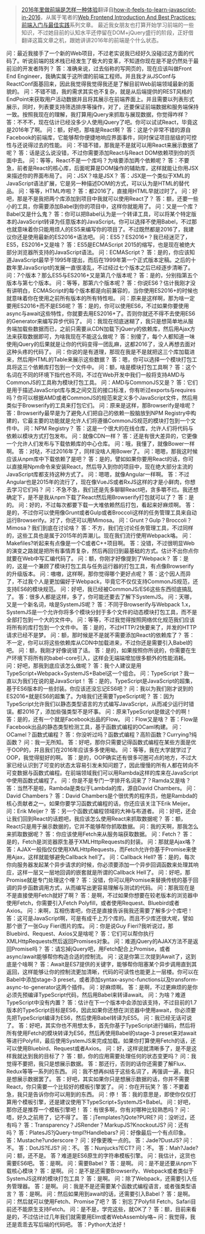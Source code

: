 ﻿
> [2016年里做前端是怎样一种体验](https://segmentfault.com/a/1190000007083024)翻译自[how-it-feels-to-learn-javascript-in-2016](https://hackernoon.com/how-it-feels-to-learn-javascript-in-2016-d3a717dd577f#.5zzf9ydlm)，从属于笔者的[Web Frontend Introduction And Best Practices:前端入门与最佳实践](https://github.com/wxyyxc1992/Web-Frontend-Introduction-And-Best-Practices)系列文章。
> 最近我女朋友也打算开始学习前端的一些知识，不过她目前的认知水平还停留在DOM+jQuery盛行的阶段，正好借翻译这篇文章之机，跟她讲讲2016年的前端是个什么状态。


问：最近我接手了一个新的Web项目，不过老实说我已经好久没碰过这方面的代码了。听说前端的技术栈已经发生了极大的变革，不知道你现在是不是仍然处于最前沿的开发者阵列？
答：准确来说，过去俗称的写网页的，现在应该叫做Front End Engineer，我确实属于这所谓的前端工程师。并且我才从JSConf与ReactConf面基回来，因此我觉得我觉得我还是了解目前Web前端领域最新的面貌的。
问：不错不错，我的需求其实也不复杂，就是从后端提供的REST风格的EndPoint来获取用户活动数据并且将其展示在前端界面上。并且需要以列表形式展示，同时，列表要支持筛选排序等操作，对了，还要保证前端数据和服务端保持一致。按照我现在的理解，我打算用jQuery来抓取与展现数据，你觉得咋样？
答：不不不，现在估计已经没多少人使用jQuery了吧。你可以试试React，毕竟这是2016年了啊。
问：额，好吧，那啥是React啊？
答：这是个非常不错的源自Facebook的前端库，它能够帮你便捷地响应界面事件，同时保证项目层级的可控性与还说得过去的性能。
问：不错不错，那我是不是就可以用React来展示数据了呢？
答：话是这么说没错，不过你需要添加React与React DOM依赖项到你的页面中去。
问：等等，React不是一个库吗？为啥要添加两个依赖呢？
答：不要急，前者是React的核心库，后面呢算是DOM操作的辅助库，这样就能让你用JSX来描述你的界面布局了。
问：JSX？啥是JSX？
答：JSX是一个类似于XML的JavaScript语法扩展，它是另一种描述DOM的方式，可以认为是HTML的替代品。
问：等等，HTML咋啦？
答：都2016了，直接用HTML早就过时了。
问：好吧，那是不是我把两个库添加到项目中我就可以使用React了？
答：额，还要一些小的工具，你需要添加Babel到你的项目中，这样你就能用了。
问：又是一个库？Babel又是什么鬼？
答：你可以把Babel认为是一个转译工具，可以将某个特定版本的JavaScript转译为任意版本的JavaScript。你可以选择不使用Babel，不过那也就意味着你只能用烦人的ES5来编写你的项目了。不过既然都是2016了，我建议你还是使用最新的ES2016+语法吧。
问：ES5？ES2016+？我已经迷茫了，ES5，ES2016+又是啥？
答：ES5是ECMAScript 2015的缩写，也是现在被绝大部分浏览器所支持的JavaScript语法。
问：ECMAScript？
答：是的，你应该知道JavaScript最早于1995年提出，而后在1999年第一个正式版本定稿。之后的十数年里JavaScript的发展一直很凌乱，不过经过七个版本之后已经逐步清晰了。
问：7个版本？那么ES5与ES2016+又是第几个版本呢？
答：是的，分别指第五个版本与第七个版本。
问：等等，那第六个版本呢？
答：你说ES6？估计我刚才没有讲明白，ECMAScript的每个版本都是向前兼容的，当你使用ES2016+的时候也就意味着你在使用之前所有版本的所有特性啦。
问：原来是这样啊，那为啥一定要用ES2016+而不是ES6呢？
答：是的，你可以使用ES6，不过如果你要使用async与await这些特性，你就要去用ES2016+了。否则你就还不得不去使用ES6的Generator来编写异步代码了。
问：我现在彻底迷糊了，我只是想简单地从服务端加载些数据而已，之前只需要从CDN加载下jQuery的依赖库，然后用Ajax方法来获取数据即可，为啥我现在不能这么做呢？
答：别傻了，每个人都知道一味使用jQuery的后果就是让你的代码变得一团乱麻，这都2016了，没人再想去面对这种头疼的代码了。
问：你说的是有道理，那现在我是不是就把这三个库加载进来，然后用HTML的Table来展示这些数据？
答：嗯，你可以选择一个模块打包工具将这三个依赖库打包到一个文件中。
问：额，啥是模块打包工具啊？
答：这个名词在不同的环境下指代也不同，不过在Web开发中我们一般将支持AMD与CommonJS的工具称为模块打包工具。
问：AMD与CommonJS又是？
答：它们是用于描述JavaScript库与类之间交互的接口标准，你有听过exports与requires吗？你可以根据AMD或者CommonJS的规范来定义多个JavaScript文件，然后用类似于Browserify的工具来打包它们。
问：原来是这样，那Browserify是啥呢？
答：Browserify最早是为了避免人们把自己的依赖一股脑放到NPM Registry中构建的，它最主要的功能就是允许人们将遵循CommonJS规范的模块打包到一个文件中。
问：NPM Registry？
答：这是一个很大的在线仓库，允许人们将代码与依赖以模块方式打包发布。
问：就像CDN一样？
答：还是有很大差异的，它更像一个允许人们发布与下载依赖库的中心仓库。
问：哦，我懂了，就像Bower一样啊。
答：对哒，不过2016年了，同样没啥人用Bower了。
问：嗯嗯，那我这时候应该从npm库中下载依赖了是吧？
答：是的，譬如如果你要用React的话，你可以直接用Npm命令来安装React，然后导入到你的项目中，现在绝大部分主流的JavaScript库都支持这种方式了。
问：嗯嗯，就像Angular一样啊。
答：不过Angular也是2015年的流行了，现在像VueJS或者RxJS这样的才是小鲜肉，你想去学习它们吗？
问：不急不急，我们还是先多聊聊React吧，贪多嚼不烂。我还想确定下，是不是我从npm下载了React然后用Browserify打包就可以了？
答：是的。
问：好的，不过每次都要下载一大堆依赖然后打包，看起来好麻烦啊。
答：是的，不过你可以使用像Grunt或者Gulp或者Broccoli这样的任务管理工具来自动运行Browserify。对了，你还可以用Mimosa。
问：Grunt？Gulp？Broccoli？Mimosa？我们到底在讨论啥？
答：不方，我们在讨论任务管理工具，不过同样的，这些工具也是属于2015年的弄潮儿。现在我们流行使用Webpack咯。
问：Makefiles?听起来有点像是一个C或者C++项目啊。
答：没错，不过很明显Web的演变之路就是把所有事情弄复杂，然后再回归到最基础的方式。估计不出你点你就要在Web中写汇编代码了。
问：额，你刚才好像提到了Webpack？
答：是的，这是一个兼顾了模块打包工具与任务运行器的打包工具，有点像Browserify的升级版本。
问：嗷嗷，这样啊，那你觉得哪个更好点呢？
答：这个因人而异了，不过我个人是更加偏好于Webpack，毕竟它不仅仅支持CommonJS规范，还支持ES6的模块规范。
问：好吧，我已经被CommonJS/ES6这些东西彻底搞乱了。
答：很多人都是这样，多了，你可能还要去了解下SystemJS。
问：天哪，又是一个新名词，啥是SystemJS呢？
答：不同于Browserify与Webpack 1.x，SystemJS是一个允许你将多个模块分封于多个文件的动态模块打包工具，而不是全部打包到一个大的文件中。
问：等等，不过我觉得按照网络优化规范我们应该将所有的库打包到一个文件中。
答：是的，不过HTTP/2快要来了，并发的HTTP请求已经不是梦。
问：额，那时候是不是就不需要添加React的依赖库了？
答：不一定，你可以将这些依赖库从CDN中加载进来，不过你还是需要引入Babel的吧。
问：额，我刚才好像说错了话。
答：是的，如果按照你所说的，你需要在生产环境下将所有的babel-core引入，这样会无端端增加很多额外的性能消耗。
问：好吧，那我到底应该怎么做呢？
答：我个人建议是用TypeScript+Webpack+SystemJS+Babel这一个组合。
问：TypeScript？我一直以为我们在说的是JavaScript！
答：是的，TypeScript是JavaScript的超集，基于ES6版本的一些封装。你应该还没忘记ES6吧？
问：我以为我们刚才说到的ES2016+就是ES6的超集了。为啥我们还需要TypeScript呢？
答：因为TypeScript允许我们以静态类型语言的方式编写JavaScript，从而减少运行时错误。都2016了，添加些强类型不是坏事。
问：原来TypeScript是做这个的啊！
答：是的，还有一个就是Facebook出品的Flow。
问：Flow又是啥？
答：Flow是Facebook出品的静态类型检测工具，基于函数式编程的OCaml构建。
问：OCamel？函数式编程？
答：你没听过吗？函数式编程？高阶函数？Currying?纯函数？
问：我一无所知。
答：好吧，那你只需要记得函数式编程在某些方面是优于OOP的，并且我们在2016年应该多多使用呦。
问：等等，我在大学就学过了OOP，我觉得挺好的啊。
答：是的，OOP确实还有很多可圈可点的地方，不过大家已经认识到了可变的状态太容易引发未知问题了，因此慢慢的所有人都在转向不可变数据与函数式编程。在前端领域我们可以用Rambda这样的库来在JavaScript中使用函数式编程了。
问：你是不是专门一字排开名词来了？Ramda又是啥？
答：当然不是啦，Rambda是类似于Lambda的库，源自David Chambers。
问：David Chambers？
答：David Chambers是个很优秀的程序员，他是Rambda的核心贡献者之一。如果你要学习函数式编程的话，你还应该关注下Erik Meijer。
问：Erik Meijer？
答：另一个函数式编程领域的大神与布道者。
问：好吧，还会让我们回到React的话题吧，我应该怎么使用React来抓取数据呢？
答：额，React只是用于展示数据的，它并不能够帮你抓取数据。
问：我的天啊，那我怎么来抓取数据呢？
答：你应该使用Fetch来从服务端获取数据。
问：Fetch？
答：是的，Fetch是浏览器原生基于XMLHttpRequests的封装。
问：那就是Ajax咯？
答：AJAX一般指仅仅使用XMLHttpRequests，而Fetch允许你基于Promise来使用Ajax，这样就能够避免Callback hell了。
问：Callback Hell?
答：是的，每次你向服务器发起某个异步请求的时候，你必须要添加一个异步回调函数来处理其响应，这样一层又一层地回调的嵌套就是所谓的Callback Hell了。
问：好吧，那Promise就是专门处理这个哩？
答：没错，你可以用Promise来替换传统的基于回调的异步函数调用方式，从而编写出更容易理解与测试的代码。
问：那我现在是不是直接使用Fetch就好了啊？
答：是啊，不过如果你想要在较老版本的浏览器中使用Fetch，你需要引入Fetch Polyfill，或者使用Request、Bluebird或者Axios。
问：来啊，互相伤害吧，你还是直接告诉我我还需要了解多少个库吧！
答：这可是JavaScript啊，可是有成千上万个库的。而且不少库还很大呢，譬如那个嵌了一张Guy Fieri图片的库。
问：你是说Guy Fieri?我听说过，那Bluebird、Request、Axios又是啥呢？
答：它们可以帮你执行XMLHttpRequests然后返回Promises对象。
问：难道jQuery的AJAX方法不是返回Promise吗？
答：请忘掉jQuery吧，用Fetch配合上Promise，或者async/await能够帮你构造合适的控制流。
问：这是你第三次提到Await了，这到底是个啥啊？
答：Await是ES7提供的关键字，能够帮你阻塞某个异步调用直到其返回，这样能够让你的控制流更加清晰，代码的可读性也能更上一层楼。你可以在Babel中添加stage-3 preset，或者添加syntax-async-functions以及transform-async-to-generator这两个插件。
问：好麻烦啊。
答：是啊，不过更麻烦的是你必须先预编译TypeScript代码，然后用Babel来转译await。
问：为啥？难道TypeScript中没有内置？
答：估计在下一个版本中会添加该支持，不过目前的1.7版本的TypeScript目标是ES6，因此如果你还想在浏览器中使用await，你必须要先把TypeScript编译为ES6，然后使用Babel转译为ES5。
问：我已经无话可说了。
答：好吧，其实你也不用想太多，首先你基于TypeScript进行编码，然后将所有使用Fetch的模块转译为ES6，然后再使用Babel的stage-3 preset来对await等进行Polyfill，最后使用SystemJS来完成加载。如果你打算使用Fetch的话，还可以使用Bluebird、Request或者Axios。
问：好，这样说就清晰多了，是不是这样我就达到我的目标了？
答：额，你的应用需要处理任何的状态变更吗？
问：我觉得不要把，我只是想展示数据。
答：那还行，否则的话你还需要了解Flux、Redux等等一系列的东西。
问：我不想再纠结于这些名词了，再强调一遍，我只是想展示数据罢了。
答：好吧，其实如果你只是想展示数据的话，你并不需要React，你只需要一个比较好的模板引擎罢了。
问：你在开玩笑？
答：不要着急，我只是告诉你你可以用到的东西。
问：停！
答：我的意思是，即使你仅仅打算用个模板引擎，还是建议使用下TypeScript+SystemJS+Babel。
问：好吧，那你还是推荐一个模板引擎吧！
答：有很多啊，你有对哪种比较熟悉吗？
问：唔，好久之前用了，记不得了。
答：jTemplates?jQote?PURE?
问：没听过，还有吗？
答：Transparency？JSRender？MarkupJS?KnockoutJS?
问：还有吗？
答：PlatesJS?jQuery-tmpl?Handlebars?
问：好像最后一个有点印象。
答：Mustache?underscore？
问：好像更晚一点的。
答：Jade?DustJS?
问：不。
答：DotJS?EJS?
问：不。
答：Nunjucks?ECT?
问：不。
答：Mah?Jade?
问：额，还不是。
答？难道是ES6原生的字符串模板引擎。
问：我估计，这货也需要ES6吧。
答：是啊。
问：需要Babel？
答：是啊。
问：是不是还要从npm下载核心模块？
答：是啊。
问：是不是还需要Browserify、Webpack或者类似于SystemJS这样的模块打包工具？
答：是啊。
问：除了Webpack，还需要引入任务管理器。
答：是啊。
问：我是不是还需要某个函数式编程语言，或者强类型语言？
答：是啊。
问：然后如果用到await的话，还需要引入Babel？
答：是啊。
问：然后就可以使用Fetch、Promise了吧？
答：别忘了Polyfill Fetch，Safari目前还不能原生支持Fetch。
问：是不是，学完这些，就OK了？
答：额，目前来看是的，不过估计过几年我们就需要用Elm或者WebAssembly咯~
问：我觉得，我还是乖乖去写后端的代码吧。
答：Python大法好！















































































